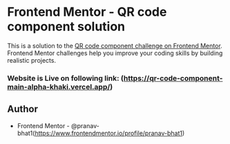 # Frontend Mentor - QR code component solution

This is a solution to the [QR code component challenge on Frontend Mentor](https://www.frontendmentor.io/challenges/qr-code-component-iux_sIO_H). Frontend Mentor challenges help you improve your coding skills by building realistic projects. 

### Website is Live on following link: (https://qr-code-component-main-alpha-khaki.vercel.app/)
## Author


- Frontend Mentor - @pranav-bhat1(https://www.frontendmentor.io/profile/pranav-bhat1)

